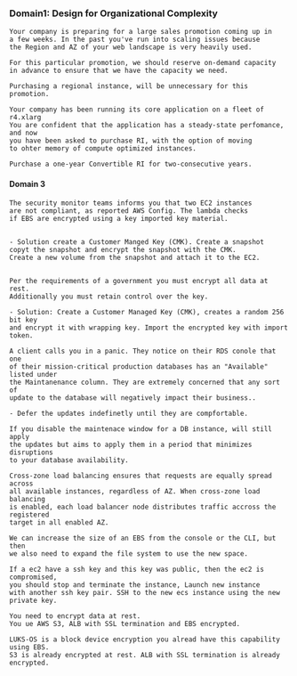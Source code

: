 ### Domain1: Design for Organizational Complexity
    Your company is preparing for a large sales promotion coming up in 
    a few weeks. In the past you've run into scaling issues because
    the Region and AZ of your web landscape is very heavily used.
    
    For this particular promotion, we should reserve on-demand capacity
    in advance to ensure that we have the capacity we need.

    Purchasing a regional instance, will be unnecessary for this promotion.

    Your company has been running its core application on a fleet of r4.xlarg 
    You are confident that the application has a steady-state perfomance, and now
    you have been asked to purchase RI, with the option of moving
    to ohter memory of compute optimized instances.
    
    Purchase a one-year Convertible RI for two-consecutive years.


    


#### Domain 3

    The security monitor teams informs you that two EC2 instances
    are not compliant, as reported AWS Config. The lambda checks
    if EBS are encrypted using a key imported key material.
    

    - Solution create a Customer Manged Key (CMK). Create a snapshot
    copyt the snapshot and encrypt the snapshot with the CMK.
    Create a new volume from the snapshot and attach it to the EC2.


    Per the requirements of a government you must encrypt all data at rest.
    Additionally you must retain control over the key.

    - Solution: Create a Customer Managed Key (CMK), creates a random 256 bit key
    and encrypt it with wrapping key. Import the encrypted key with import token.
    
    A client calls you in a panic. They notice on their RDS conole that one
    of their mission-critical production databases has an "Available" listed under
    the Maintanenance column. They are extremely concerned that any sort of
    update to the database will negatively impact their business..

    - Defer the updates indefinetly until they are compfortable.

    If you disable the maintenace window for a DB instance, will still apply 
    the updates but aims to apply them in a period that minimizes disruptions
    to your database availability.

    Cross-zone load balancing ensures that requests are equally spread across
    all available instances, regardless of AZ. When cross-zone load balancing
    is enabled, each load balancer node distributes traffic accross the registered  
    target in all enabled AZ.

    We can increase the size of an EBS from the console or the CLI, but then
    we also need to expand the file system to use the new space.

    If a ec2 have a ssh key and this key was public, then the ec2 is compromised,
    you should stop and terminate the instance, Launch new instance
    with another ssh key pair. SSH to the new ecs instance using the new private key.

    You need to encrypt data at rest.
    You ue AWS S3, ALB with SSL termination and EBS encrypted.

    LUKS-OS is a block device encryption you alread have this capability using EBS. 
    S3 is already encrypted at rest. ALB with SSL termination is already encrypted.
